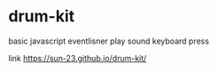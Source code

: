 # drum-kit
basic javascript eventlisner play sound keyboard press

link https://sun-23.github.io/drum-kit/

